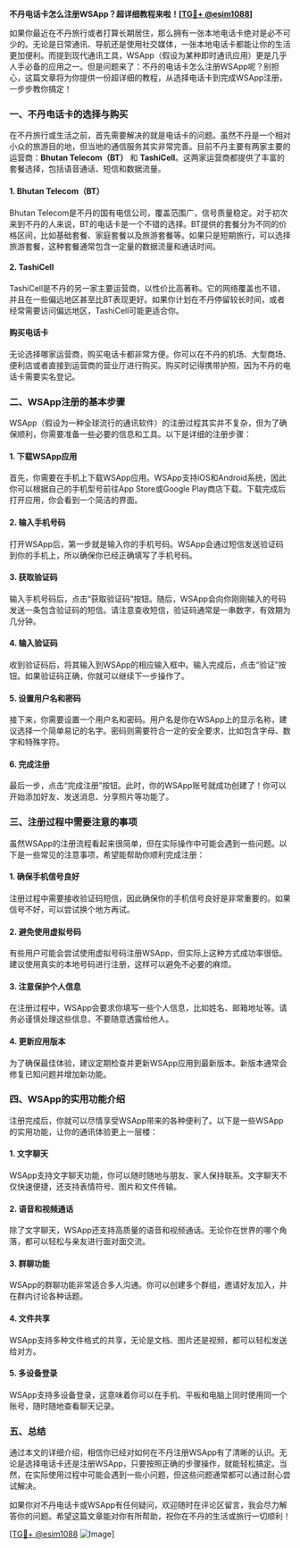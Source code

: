 **不丹电话卡怎么注册WSApp？超详细教程来啦！[[TG💪+ @esim1088](https://t.me/s/esim1088)]**

如果你最近在不丹旅行或者打算长期居住，那么拥有一张本地电话卡绝对是必不可少的。无论是日常通讯、导航还是使用社交媒体，一张本地电话卡都能让你的生活更加便利。而提到现代通讯工具，WSApp（假设为某种即时通讯应用）更是几乎人手必备的应用之一。但是问题来了：不丹的电话卡怎么注册WSApp呢？别担心，这篇文章将为你提供一份超详细的教程，从选择电话卡到完成WSApp注册，一步步教你搞定！

### 一、不丹电话卡的选择与购买

在不丹旅行或生活之前，首先需要解决的就是电话卡的问题。虽然不丹是一个相对小众的旅游目的地，但当地的通信服务其实非常完善。目前不丹主要有两家主要的运营商：**Bhutan Telecom（BT）** 和 **TashiCell**。这两家运营商都提供了丰富的套餐选择，包括语音通话、短信和数据流量。

#### 1. Bhutan Telecom（BT）
Bhutan Telecom是不丹的国有电信公司，覆盖范围广，信号质量稳定。对于初次来到不丹的人来说，BT的电话卡是一个不错的选择。BT提供的套餐分为不同的价格区间，比如基础套餐、家庭套餐以及旅游套餐等。如果只是短期旅行，可以选择旅游套餐，这种套餐通常包含一定量的数据流量和通话时间。

#### 2. TashiCell
TashiCell是不丹的另一家主要运营商，以性价比高著称。它的网络覆盖也不错，并且在一些偏远地区甚至比BT表现更好。如果你计划在不丹停留较长时间，或者经常需要访问偏远地区，TashiCell可能更适合你。

#### 购买电话卡
无论选择哪家运营商，购买电话卡都非常方便。你可以在不丹的机场、大型商场、便利店或者直接到运营商的营业厅进行购买。购买时记得携带护照，因为不丹的电话卡需要实名登记。

### 二、WSApp注册的基本步骤

WSApp（假设为一种全球流行的通讯软件）的注册过程其实并不复杂，但为了确保顺利，你需要准备一些必要的信息和工具。以下是详细的注册步骤：

#### 1. 下载WSApp应用
首先，你需要在手机上下载WSApp应用。WSApp支持iOS和Android系统，因此你可以根据自己的手机型号前往App Store或Google Play商店下载。下载完成后打开应用，你会看到一个简洁的界面。

#### 2. 输入手机号码
打开WSApp后，第一步就是输入你的手机号码。WSApp会通过短信发送验证码到你的手机上，所以确保你已经正确填写了手机号码。

#### 3. 获取验证码
输入手机号码后，点击“获取验证码”按钮。随后，WSApp会向你刚刚输入的号码发送一条包含验证码的短信。请注意查收短信，验证码通常是一串数字，有效期为几分钟。

#### 4. 输入验证码
收到验证码后，将其输入到WSApp的相应输入框中。输入完成后，点击“验证”按钮。如果验证码正确，你就可以继续下一步操作了。

#### 5. 设置用户名和密码
接下来，你需要设置一个用户名和密码。用户名是你在WSApp上的显示名称，建议选择一个简单易记的名字。密码则需要符合一定的安全要求，比如包含字母、数字和特殊字符。

#### 6. 完成注册
最后一步，点击“完成注册”按钮。此时，你的WSApp账号就成功创建了！你可以开始添加好友、发送消息、分享照片等功能了。

### 三、注册过程中需要注意的事项

虽然WSApp的注册流程看起来很简单，但在实际操作中可能会遇到一些问题。以下是一些常见的注意事项，希望能帮助你顺利完成注册：

#### 1. 确保手机信号良好
注册过程中需要接收验证码短信，因此确保你的手机信号良好是非常重要的。如果信号不好，可以尝试换个地方再试。

#### 2. 避免使用虚拟号码
有些用户可能会尝试使用虚拟号码注册WSApp，但实际上这种方式成功率很低。建议使用真实的本地号码进行注册，这样可以避免不必要的麻烦。

#### 3. 注意保护个人信息
在注册过程中，WSApp会要求你填写一些个人信息，比如姓名、邮箱地址等。请务必谨慎处理这些信息，不要随意透露给他人。

#### 4. 更新应用版本
为了确保最佳体验，建议定期检查并更新WSApp应用到最新版本。新版本通常会修复已知问题并增加新功能。

### 四、WSApp的实用功能介绍

注册完成后，你就可以尽情享受WSApp带来的各种便利了。以下是一些WSApp的实用功能，让你的通讯体验更上一层楼：

#### 1. 文字聊天
WSApp支持文字聊天功能，你可以随时随地与朋友、家人保持联系。文字聊天不仅快速便捷，还支持表情符号、图片和文件传输。

#### 2. 语音和视频通话
除了文字聊天，WSApp还支持高质量的语音和视频通话。无论你在世界的哪个角落，都可以轻松与亲友进行面对面交流。

#### 3. 群聊功能
WSApp的群聊功能非常适合多人沟通。你可以创建多个群组，邀请好友加入，并在群内讨论各种话题。

#### 4. 文件共享
WSApp支持多种文件格式的共享，无论是文档、图片还是视频，都可以轻松发送给对方。

#### 5. 多设备登录
WSApp支持多设备登录，这意味着你可以在手机、平板和电脑上同时使用同一个账号，随时随地查看聊天记录。

### 五、总结

通过本文的详细介绍，相信你已经对如何在不丹注册WSApp有了清晰的认识。无论是选择电话卡还是注册WSApp，只要按照正确的步骤操作，就能轻松搞定。当然，在实际使用过程中可能会遇到一些小问题，但这些问题通常都可以通过耐心尝试解决。

如果你对不丹电话卡或WSApp有任何疑问，欢迎随时在评论区留言，我会尽力解答你的问题。希望这篇文章能对你有所帮助，祝你在不丹的生活或旅行一切顺利！

[[TG💪+ @esim1088](https://t.me/s/esim1088) ![Image](https://i.postimg.cc/4NQfJmqS/Snipaste-2025-05-13-00-14-12.png)]